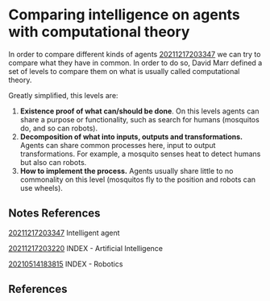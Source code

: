 ---
---
# Comparing intelligence on agents with computational theory

In order to compare different kinds of agents [20211217203347](/notes/20211217203347) we
can try to compare what they have in common. In order to do so, David
Marr defined a set of levels to compare them on what is usually called
computational theory.

Greatly simplified, this levels are:

1.  **Existence proof of what can/should be done**. On this levels
    agents can share a purpose or functionality, such as search for
    humans (mosquitos do, and so can robots).
2.  **Decomposition of what into inputs, outputs and transformations.**
    Agents can share common processes here, input to output
    transformations. For example, a mosquito senses heat to detect
    humans but also can robots.
3.  **How to implement the process.** Agents usually share little to no
    commonality on this level (mosquitos fly to the position and robots
    can use wheels).

## Notes References

[20211217203347](/notes/20211217203347) Intelligent agent

[20211217203220](/notes/20211217203220) INDEX - Artificial Intelligence

[20210514183815](/notes/20210514183815) INDEX - Robotics

## References
